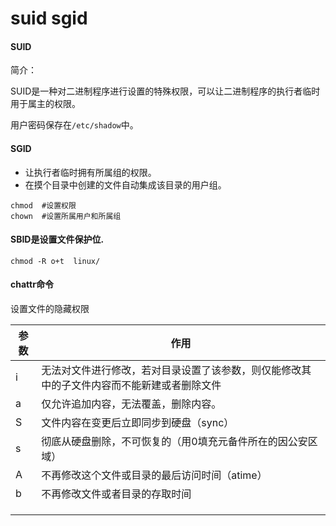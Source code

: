 # suid sgid 

#### SUID

简介：

​	SUID是一种对二进制程序进行设置的特殊权限，可以让二进制程序的执行者临时用于属主的权限。

用户密码保存在`/etc/shadow`中。

#### SGID

* 让执行者临时拥有所属组的权限。
* 在摸个目录中创建的文件自动集成该目录的用户组。

```shell
chmod  #设置权限
chown  #设置所属用户和所属组
```

#### SBID是设置文件保护位.

```shell
chmod -R o+t  linux/
```

#### chattr命令

设置文件的隐藏权限

| 参数 | 作用                                                         |
| ---- | ------------------------------------------------------------ |
| i    | 无法对文件进行修改，若对目录设置了该参数，则仅能修改其中的子文件内容而不能新建或者删除文件 |
| a    | 仅允许追加内容，无法覆盖，删除内容。                         |
| S    | 文件内容在变更后立即同步到硬盘（sync）                       |
| s    | 彻底从硬盘删除，不可恢复的（用0填充元备件所在的因公安区域）  |
| A    | 不再修改这个文件或目录的最后访问时间（atime）                |
| b    | 不再修改文件或者目录的存取时间                               |
|      |                                                              |
|      |                                                              |
|      |                                                              |

